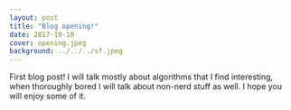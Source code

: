 ```yaml
---
layout: post
title: "Blog opening!"
date: 2017-10-10
cover: opening.jpeg
background: ../../../sf.jpeg
---
```


First blog post! I will talk mostly about algorithms that I find interesting, when thoroughly bored I will talk about non-nerd stuff as well. I hope you will enjoy some of it.